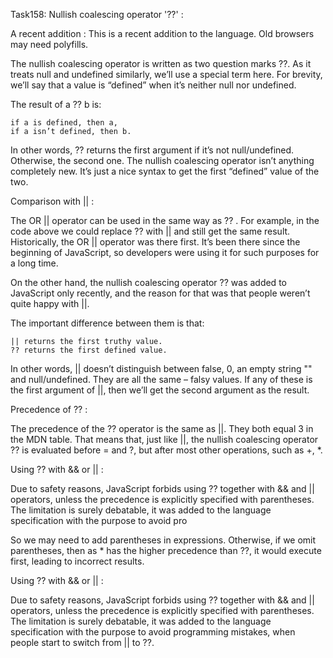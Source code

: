 Task158: Nullish coalescing operator '??' :

A recent addition :
This is a recent addition to the language. Old browsers may need polyfills.

The nullish coalescing operator is written as two question marks ??.
As it treats null and undefined similarly, we’ll use a special term here. For brevity, we’ll say that a value is “defined” when it’s neither null nor undefined.

The result of a ?? b is:

    if a is defined, then a,
    if a isn’t defined, then b.

In other words, ?? returns the first argument if it’s not null/undefined. Otherwise, the second one.
The nullish coalescing operator isn’t anything completely new. It’s just a nice syntax to get the first “defined” value of the two.

Comparison with || :

The OR || operator can be used in the same way as ?? .
For example, in the code above we could replace ?? with || and still get the same result.
Historically, the OR || operator was there first. It’s been there since the beginning of JavaScript, so developers were using it for such purposes for a long time.

On the other hand, the nullish coalescing operator ?? was added to JavaScript only recently, and the reason for that was that people weren’t quite happy with ||.

The important difference between them is that:

    || returns the first truthy value.
    ?? returns the first defined value.
In other words, || doesn’t distinguish between false, 0, an empty string "" and null/undefined. They are all the same – falsy values. If any of these is the first argument of ||, 
then we’ll get the second argument as the result.

Precedence of ?? :

The precedence of the ?? operator is the same as ||. They both equal 3 in the MDN table.
That means that, just like ||, the nullish coalescing operator ?? is evaluated before = and ?, but after most 
other operations, such as +, *.

Using ?? with && or || :

Due to safety reasons, JavaScript forbids using ?? together with && and || operators, unless the precedence is explicitly specified with parentheses.
The limitation is surely debatable, it was added to the language specification with the purpose to avoid pro

So we may need to add parentheses in expressions. Otherwise, if we omit parentheses, then as * has the higher precedence than ??, it would execute first, leading to incorrect results.

Using ?? with && or || :

Due to safety reasons, JavaScript forbids using ?? together with && and || operators, unless the precedence is explicitly specified with parentheses.
The limitation is surely debatable, it was added to the language specification with the purpose to avoid programming mistakes, when people start to switch from || to ??. 

